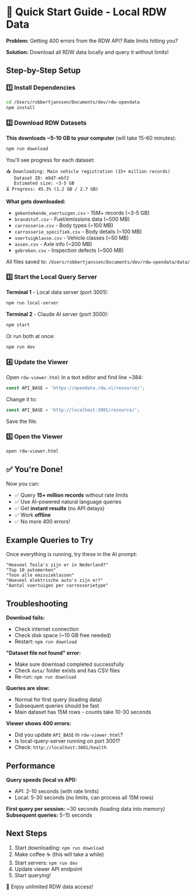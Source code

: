 # 🚀 Quick Start Guide - Local RDW Data

**Problem:** Getting 400 errors from the RDW API? Rate limits hitting you?

**Solution:** Download all RDW data locally and query it without limits!

## Step-by-Step Setup

### 1️⃣ Install Dependencies

```bash
cd /Users/robbertjanssen/Documents/dev/rdw-opendata
npm install
```

### 2️⃣ Download RDW Datasets

**This downloads ~5-10 GB to your computer** (will take 15-60 minutes):

```bash
npm run download
```

You'll see progress for each dataset:
```
📥 Downloading: Main vehicle registration (15+ million records)
   Dataset ID: m9d7-ebf2
   Estimated size: ~3-5 GB
⏳ Progress: 45.3% (1.2 GB / 2.7 GB)
```

**What gets downloaded:**
- `gekentekende_voertuigen.csv` - 15M+ records (~3-5 GB)
- `brandstof.csv` - Fuel/emissions data (~500 MB)
- `carrosserie.csv` - Body types (~100 MB)
- `carrosserie_specifiek.csv` - Body details (~100 MB)
- `voertuigklasse.csv` - Vehicle classes (~50 MB)
- `assen.csv` - Axle info (~200 MB)
- `gebreken.csv` - Inspection defects (~500 MB)

All files saved to: `/Users/robbertjanssen/Documents/dev/rdw-opendata/data/`

### 3️⃣ Start the Local Query Server

**Terminal 1** - Local data server (port 3001):
```bash
npm run local-server
```

**Terminal 2** - Claude AI server (port 3000):
```bash
npm start
```

Or run both at once:
```bash
npm run dev
```

### 4️⃣ Update the Viewer

Open `rdw-viewer.html` in a text editor and find line ~384:

```javascript
const API_BASE = 'https://opendata.rdw.nl/resource/';
```

Change it to:

```javascript
const API_BASE = 'http://localhost:3001/resource/';
```

Save the file.

### 5️⃣ Open the Viewer

```bash
open rdw-viewer.html
```

## ✅ You're Done!

Now you can:
- ✅ Query **15+ million records** without rate limits
- ✅ Use AI-powered natural language queries
- ✅ Get **instant results** (no API delays)
- ✅ Work **offline**
- ✅ No more 400 errors!

## Example Queries to Try

Once everything is running, try these in the AI prompt:

```
"Hoeveel Tesla's zijn er in Nederland?"
"Top 10 automerken"
"Toon alle emissieklassen"
"Hoeveel elektrische auto's zijn er?"
"Aantal voertuigen per carrosserietype"
```

## Troubleshooting

**Download fails:**
- Check internet connection
- Check disk space (~10 GB free needed)
- Restart: `npm run download`

**"Dataset file not found" error:**
- Make sure download completed successfully
- Check `data/` folder exists and has CSV files
- Re-run: `npm run download`

**Queries are slow:**
- Normal for first query (loading data)
- Subsequent queries should be fast
- Main dataset has 15M rows - counts take 10-30 seconds

**Viewer shows 400 errors:**
- Did you update `API_BASE` in `rdw-viewer.html`?
- Is local-query-server running on port 3001?
- Check: `http://localhost:3001/health`

## Performance

**Query speeds (local vs API):**
- API: 2-10 seconds (with rate limits)
- Local: 5-30 seconds (no limits, can process all 15M rows)

**First query per session:** ~30 seconds (loading data into memory)
**Subsequent queries:** 5-15 seconds

## Next Steps

1. Start downloading: `npm run download`
2. Make coffee ☕ (this will take a while)
3. Start servers: `npm run dev`
4. Update viewer API endpoint
5. Start querying!

🎉 Enjoy unlimited RDW data access!
